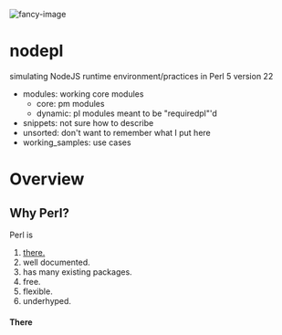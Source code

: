 ![fancy-image](https://raw.githubusercontent.com/dmitrymakhnin/nodepl/master/fancy-image.png)

# nodepl
simulating NodeJS runtime environment/practices in Perl 5 version 22

* modules: working core modules
  * core: pm modules
  * dynamic: pl modules meant to be "requiredpl"'d
* snippets: not sure how to describe
* unsorted: don't want to remember what I put here
* working_samples: use cases

# Overview

## Why Perl?

Perl is 

<ol>
<li><a href="#there">there.</a></li>
  <li>well documented.</li>
  <li>has many existing packages.</li>
  <li>free.</li>
  <li>flexible.</li>
  <li>underhyped.</li>
</ol>

#### <a name="there">There</a>





